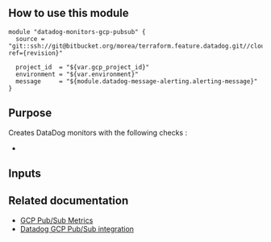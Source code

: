 How to use this module
----------------------

```
module "datadog-monitors-gcp-pubsub" {
  source = "git::ssh://git@bitbucket.org/morea/terraform.feature.datadog.git//cloud/gcp/pubsub?ref={revision}"

  project_id  = "${var.gcp_project_id}"
  environment = "${var.environment}"
  message     = "${module.datadog-message-alerting.alerting-message}"
}

```

Purpose
-------
Creates DataDog monitors with the following checks :

* 

Inputs
------


Related documentation
------------

* [GCP Pub/Sub Metrics](https://cloud.google.com/monitoring/api/metrics_gcp#gcp-pubsub)
* [Datadog GCP Pub/Sub integration](https://docs.datadoghq.com/integrations/google_cloud_pubsub/)
